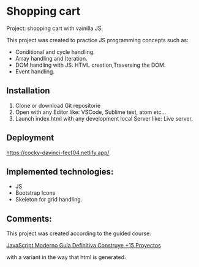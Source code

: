 # Shopping cart
Project: shopping cart with vainilla JS.


This project was created to practice JS programming concepts such as:

* Conditional and cycle handling.
* Array handling and Iteration.
* DOM handling with JS:
  HTML creation,Traversing the DOM.
* Event handling.

## Installation

1) Clone or download Git repositorie
2) Open with any Editor like: VSCode, Sublime text, atom etc...
3)  Launch index.html with any development local Server like: Live server.




## Deployment

https://cocky-davinci-fecf04.netlify.app/

## Implemented technologies:
* JS
* Bootstrap Icons
* Skeleton for grid handling.

## Comments:
This project was created according to the guided course:  

<a href= "https://www.udemy.com/course/javascript-moderno-guia-definitiva-construye-10-proyectos/" target="_blank">JavaScript Moderno Guía Definitiva Construye +15 Proyectos</a>

with a variant in the way that html is generated.
